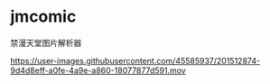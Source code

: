 # jmcomic

禁漫天堂图片解析器

https://user-images.githubusercontent.com/45585937/201512874-9d4d8eff-a0fe-4a9e-a860-18077877d591.mov